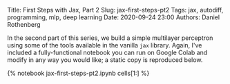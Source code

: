 Title: First Steps with Jax, Part 2
Slug: jax-first-steps-pt2
Tags: jax, autodiff, programming, mlp, deep learning
Date: 2020-09-24 23:00
Authors: Daniel Rothenberg

In the second part of this series, we build a simple multilayer perceptron
using some of the tools available in the vanilla `jax` library. Again,
I've included a fully-functional notebook you can run on Google Colab
and modify in any way you would like; a static copy is reproduced below.

{% notebook jax-first-steps-pt2.ipynb cells[1:] %}

